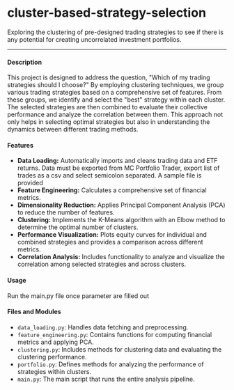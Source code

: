 # cluster-based-strategy-selection
Exploring the clustering of pre-designed trading strategies to see if there is any potential for creating uncorrelated investment portfolios.


---

#### Description
This project is designed to address the question, "Which of my trading strategies should I choose?" By employing clustering techniques, we group various trading strategies based on a comprehensive set of features. From these groups, we identify and select the "best" strategy within each cluster. The selected strategies are then combined to evaluate their collective performance and analyze the correlation between them. This approach not only helps in selecting optimal strategies but also in understanding the dynamics between different trading methods.

#### Features
- **Data Loading:** Automatically imports and cleans trading data and ETF returns. Data must be exported from MC Portfolio Trader, export list of trades as a csv and select semicolon separated. A sample file is provided
- **Feature Engineering:** Calculates a comprehensive set of financial metrics.
- **Dimensionality Reduction:** Applies Principal Component Analysis (PCA) to reduce the number of features.
- **Clustering:** Implements the K-Means algorithm with an Elbow method to determine the optimal number of clusters.
- **Performance Visualization:** Plots equity curves for individual and combined strategies and provides a comparison across different metrics.
- **Correlation Analysis:** Includes functionality to analyze and visualize the correlation among selected strategies and across clusters.

#### Usage
Run the main.py file once parameter are filled out 

#### Files and Modules
- `data_loading.py`: Handles data fetching and preprocessing.
- `feature_engineering.py`: Contains functions for computing financial metrics and applying PCA.
- `clustering.py`: Includes methods for clustering data and evaluating the clustering performance.
- `portfolio.py`: Defines methods for analyzing the performance of strategies within clusters.
- `main.py`: The main script that runs the entire analysis pipeline.

